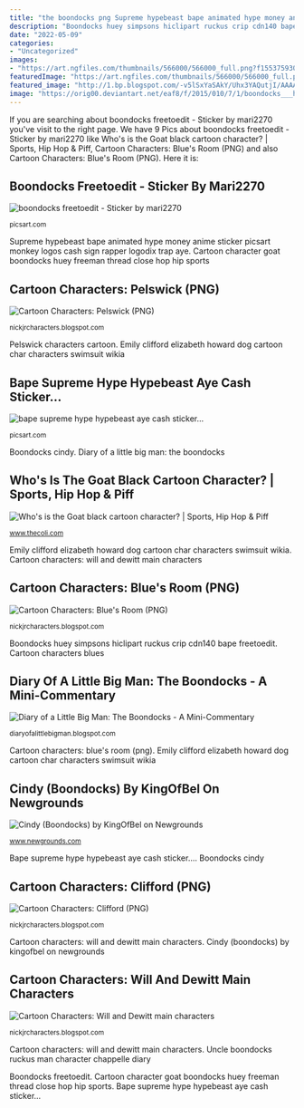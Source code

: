 ```yaml
---
title: "the boondocks png Supreme hypebeast bape animated hype money anime sticker picsart monkey logos cash sign rapper logodix trap aye"
description: "Boondocks huey simpsons hiclipart ruckus crip cdn140 bape freetoedit"
date: "2022-05-09"
categories:
- "Uncategorized"
images:
- "https://art.ngfiles.com/thumbnails/566000/566000_full.png?f1553759308"
featuredImage: "https://art.ngfiles.com/thumbnails/566000/566000_full.png?f1553759308"
featured_image: "http://1.bp.blogspot.com/-v5lSxYaSAkY/Uhx3YAQutjI/AAAAAAAATHE/JHtFrHMBA64/w1200-h630-p-k-no-nu/blue.png"
image: "https://orig00.deviantart.net/eaf8/f/2015/010/7/1/boondocks___huey_freeman_by_stelar_eclipse-d8dcgjf.png"
---
```


If you are searching about boondocks freetoedit - Sticker by mari2270 you've visit to the right page. We have 9 Pics about boondocks freetoedit - Sticker by mari2270 like Who&#039;s is the Goat black cartoon character? | Sports, Hip Hop &amp; Piff, Cartoon Characters: Blue&#039;s Room (PNG) and also Cartoon Characters: Blue&#039;s Room (PNG). Here it is:

## Boondocks Freetoedit - Sticker By Mari2270

![boondocks freetoedit - Sticker by mari2270](http://cdn140.picsart.com/259396289011212.png "Pelswick characters cartoon")

<small>picsart.com</small>

Supreme hypebeast bape animated hype money anime sticker picsart monkey logos cash sign rapper logodix trap aye. Cartoon character goat boondocks huey freeman thread close hop hip sports

## Cartoon Characters: Pelswick (PNG)

![Cartoon Characters: Pelswick (PNG)](http://1.bp.blogspot.com/-lQbC6RSrVik/UlwLnDQnbsI/AAAAAAAAVzk/jU5knwVa8BQ/s1600/Pelswick_300.png "Cartoon characters blues")

<small>nickjrcharacters.blogspot.com</small>

Pelswick characters cartoon. Emily clifford elizabeth howard dog cartoon char characters swimsuit wikia

## Bape Supreme Hype Hypebeast Aye Cash Sticker...

![bape supreme hype hypebeast aye cash sticker...](https://cdn130.picsart.com/250787782015212.png "Cartoon characters: will and dewitt main characters")

<small>picsart.com</small>

Boondocks cindy. Diary of a little big man: the boondocks

## Who&#039;s Is The Goat Black Cartoon Character? | Sports, Hip Hop &amp; Piff

![Who&#039;s is the Goat black cartoon character? | Sports, Hip Hop &amp; Piff](https://orig00.deviantart.net/eaf8/f/2015/010/7/1/boondocks___huey_freeman_by_stelar_eclipse-d8dcgjf.png "Uncle boondocks ruckus man character chappelle diary")

<small>www.thecoli.com</small>

Emily clifford elizabeth howard dog cartoon char characters swimsuit wikia. Cartoon characters: will and dewitt main characters

## Cartoon Characters: Blue&#039;s Room (PNG)

![Cartoon Characters: Blue&#039;s Room (PNG)](http://1.bp.blogspot.com/-v5lSxYaSAkY/Uhx3YAQutjI/AAAAAAAATHE/JHtFrHMBA64/w1200-h630-p-k-no-nu/blue.png "Cartoon character goat boondocks huey freeman thread close hop hip sports")

<small>nickjrcharacters.blogspot.com</small>

Boondocks huey simpsons hiclipart ruckus crip cdn140 bape freetoedit. Cartoon characters blues

## Diary Of A Little Big Man: The Boondocks - A Mini-Commentary

![Diary of a Little Big Man: The Boondocks - A Mini-Commentary](http://4.bp.blogspot.com/-LISY4veBwAI/U16qo4FB_aI/AAAAAAAAAlw/zhdWqglVZtk/s1600/Uncle_Ruckus.png "Supreme hypebeast bape animated hype money anime sticker picsart monkey logos cash sign rapper logodix trap aye")

<small>diaryofalittlebigman.blogspot.com</small>

Cartoon characters: blue&#039;s room (png). Emily clifford elizabeth howard dog cartoon char characters swimsuit wikia

## Cindy (Boondocks) By KingOfBel On Newgrounds

![Cindy (Boondocks) by KingOfBel on Newgrounds](https://art.ngfiles.com/thumbnails/566000/566000_full.png?f1553759308 "Cindy (boondocks) by kingofbel on newgrounds")

<small>www.newgrounds.com</small>

Bape supreme hype hypebeast aye cash sticker.... Boondocks cindy

## Cartoon Characters: Clifford (PNG)

![Cartoon Characters: Clifford (PNG)](http://3.bp.blogspot.com/-tTy58a86_ec/UkhdlbgC4bI/AAAAAAAAVrA/d0skhiKGv1o/s1600/char_emily_07-over.png "Dewitt characters cartoon main character april")

<small>nickjrcharacters.blogspot.com</small>

Cartoon characters: will and dewitt main characters. Cindy (boondocks) by kingofbel on newgrounds

## Cartoon Characters: Will And Dewitt Main Characters

![Cartoon Characters: Will and Dewitt main characters](http://3.bp.blogspot.com/-9uNO0Ys0Yug/Ul-s4XHSbuI/AAAAAAAAXKg/Rff34etJmmI/s1600/Photo70.png "Cartoon characters: clifford (png)")

<small>nickjrcharacters.blogspot.com</small>

Cartoon characters: will and dewitt main characters. Uncle boondocks ruckus man character chappelle diary

Boondocks freetoedit. Cartoon character goat boondocks huey freeman thread close hop hip sports. Bape supreme hype hypebeast aye cash sticker...
